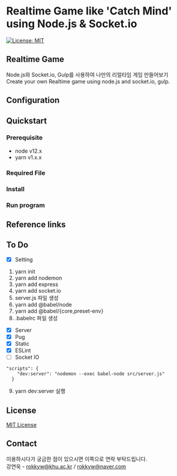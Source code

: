 # Realtime Game like 'Catch Mind' using Node.js & Socket.io

[![License: MIT](https://img.shields.io/badge/License-MIT-yellow.svg)](https://opensource.org/licenses/MIT)

## Realtime Game

Node.js와 Socket.io, Gulp를 사용하여 나만의 리얼타임 게임 만들어보기  
Create your own Realtime game using node.js and socket.io, gulp.

## Configuration

## Quickstart

### Prerequisite

- node v12.x
- yarn v1.x.x

### Required File

### Install

### Run program

## Reference links

## To Do

- [x] Setting

1. yarn init
2. yarn add nodemon
3. yarn add express
4. yarn add socket.io
5. server.js 파일 생성
6. yarn add @babel/node
7. yarn add @babel/{core,preset-env}
8. .babelrc 파일 생성

- [x] Server
- [x] Pug
- [x] Static
- [x] ESLint
- [ ] Socket IO

```
"scripts": {
    "dev:server": "nodemon --exec babel-node src/server.js"
  }
```

9. yarn dev:server 실행

## License

[MIT License](http://khuhub.khu.ac.kr/2017110267/myYoutube/blob/master/LICENSE)

## Contact

이용하시다가 궁금한 점이 있으시면 이쪽으로 연락 부탁드립니다.  
강연욱 - rokkyw@khu.ac.kr / rokkyw@naver.com
